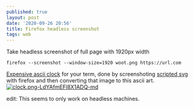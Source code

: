```yaml
---
published: true
layout: post
date: '2020-09-26 20:56'
title: Firefox headless screenshot
tags: web 
---
```

Take headless screenshot of full page with 1920px width

    firefox --screenshot --window-size=1920 woot.png https://url.com

[Expensive ascii clock](https://raw.githubusercontent.com/brontosaurusrex/bucentaur/master/.experiments/bin/expensiveClock) for your term, done by screenshoting [scripted svg](https://www.nayuki.io/page/full-screen-clock-javascript) with firefox and then converting that image to this ascii art.
[![clock.png-LdYAfmEFl8X1ADQ-md](https://images.weserv.nl/?url=https://i.imgur.com/n89l6bhl.png)](https://images.weserv.nl/?url=https://i.imgur.com/n89l6bh.png)

edit: This seems to only work on headless machines.

